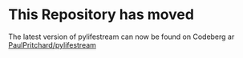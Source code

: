 This Repository has moved
=========================

The latest version of pylifestream can now be found on Codeberg ar [PaulPritchard/pylifestream](https://codeberg.org/PaulPritchard)
